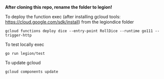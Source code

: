 **After cloning this repo, rename the folder to legion!**

To deploy the function exec (after installing gcloud tools: https://cloud.google.com/sdk/install) from the legiondice folder 

    gcloud functions deploy dice --entry-point RollDice --runtime go111 --trigger-http
    
To test locally exec

    go run legion/test

To update gcloud

    gcloud components update